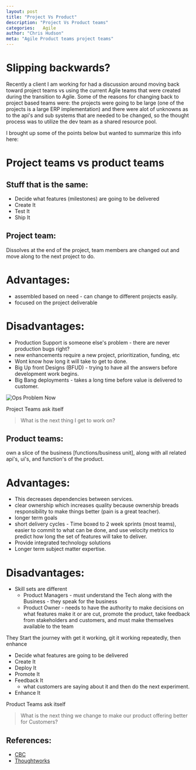 ```yaml
---
layout: post
title: "Project Vs Product"
description: "Project Vs Product teams"  
categories:   Agile
author: "Chris Hudson"
meta: "Agile Product teams project teams" 
---
```


# Slipping backwards?
Recently a client I am working for had a discussion around moving back toward project teams vs using the current Agile teams that were created during the transition to Agile. Some of the reasons for changing back to project based teams were: the projects were going to be large (one of the projects is a large ERP implementation) and there were alot of unknowns as to the api's and sub systems that are needed to be changed, so the thought process was to utilize the dev team as a shared resource pool.

I brought up some of the points below but wanted to summarize this info here:

# Project teams vs product teams

## Stuff that is the same:
- Decide what features (milestones) are going to be delivered
- Create It
- Test It
- Ship It

## Project team: 
Dissolves at the end of the project, team members are changed out and move along to the next project to do.

# Advantages: 
- assembled based on need - can change to different projects easily.
- focused on the project deliverable 

# Disadvantages: 
- Production Support is someone else's problem - there are never production bugs right?
- new enhancements require a new project, prioritization, funding, etc
- Wont know how long it will take to get to done.
- Big Up front Designs (BFUD) - trying to have all the answers before development work begins.
- Big Bang deployments - takes a long time before value is delivered to customer. 

![Ops Problem Now](https://zeroturnaround.com/wp-content/uploads/2014/03/Screen-Shot-2013-07-17-at-12.05.27-PM.png)  

Project Teams ask itself
> What is the next thing I get to work on?


## Product teams: 
own a slice of the business [functions/business unit], along with all related api's, ui's, and function's of the product. 

# Advantages: 
- This decreases dependencies between services.
- clear ownership which increases quality because ownership breads responsibility to make things better (pain is a great teacher).
- longer term goals 
- short delivery cycles - Time boxed to 2 week sprints (most teams), easier to commit to what can be done, and use velocity metrics to predict how long the set of features will take to deliver. 
- Provide integrated technology solutions
- Longer term subject matter expertise.

# Disadvantages:
- Skill sets are different 
    - Product Managers - must understand the Tech along with the Business - they speak for the business
    - Product Owner - needs to have the authority to make decisions on what features make it or are cut, promote the product, take feedback from stakeholders and customers, and must make themselves available to the team
     

They Start the journey with get it working, git it working repeatedly, then enhance 
    
- Decide what features are going to be delivered
- Create It
- Deploy It
- Promote It
- Feedback It 
    - what customers are saying about it and then do the next experiment.
- Enhance It

Product Teams ask itself
> What is the next thing we change to make our product offering better for Customers?





## References:
- [CBC](https://medium.com/cbc-digital-labs/how-switching-to-product-based-work-changed-our-corporate-culture-for-the-better-cd89a39cb499)
- [Thoughtworks](https://www.thoughtworks.com/insights/blog/project-vs-product)